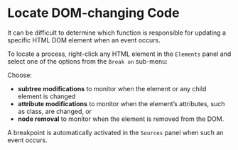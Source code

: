 # Locate DOM-changing Code

It can be difficult to determine which function is responsible for updating a specific HTML DOM element when an event occurs.

To locate a process, right-click any HTML element in the `Elements` panel and select one of the options from the `Break on` sub-menu:

Choose:

- **subtree modifications** to monitor when the element or any child element is changed
- **attribute modifications** to monitor when the element’s attributes, such as class, are changed, or
- **node removal** to monitor when the element is removed from the DOM.

A breakpoint is automatically activated in the `Sources` panel when such an event occurs.
